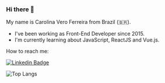 ### Hi there 👋

My name is Carolina Vero Ferreira from Brazil (🇧🇷). 
- I've been working as Front-End Developer since 2015. 
- I'm currently learning about JavaScript, ReactJS and Vue.js.

How to reach me:

[![Linkedin Badge](https://img.shields.io/badge/-LinkedIn-blue?style=flat-square&logo=Linkedin&logoColor=white&link=https://www.linkedin.com/in/carolinavero)](https://www.linkedin.com/in/carolinavero)

![Top Langs](https://github-readme-stats.vercel.app/api/top-langs/?username=carolinavero&layout=compact)


<!--
**carolinavero/carolinavero** is a ✨ _special_ ✨ repository because its `README.md` (this file) appears on your GitHub profile.

Here are some ideas to get you started:

- 🔭 I’m currently working on ...
- 🌱 I’m currently learning ...
- 👯 I’m looking to collaborate on ...
- 🤔 I’m looking for help with ...
- 💬 Ask me about ...
- 📫 How to reach me: ...
- 😄 Pronouns: ...
- ⚡ Fun fact: ...
-->
